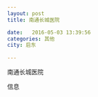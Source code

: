 ```yaml
--- 
layout: post 
title: 南通长城医院

date:   2016-05-03 13:39:56 
categories: 其他  
city: 启东
  
--- 
```

   
南通长城医院

信息

